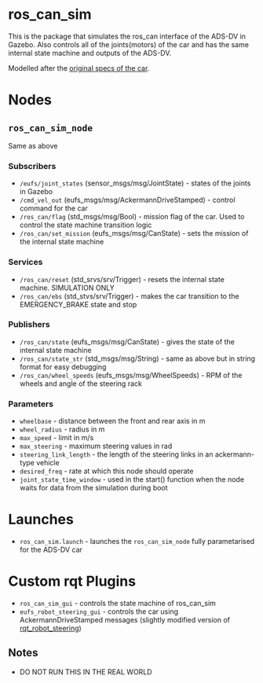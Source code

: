 # ros_can_sim
This is the package that simulates the ros_can interface of the ADS-DV in Gazebo. Also controls all of the
joints(motors) of the car and has the same internal state machine and outputs of the ADS-DV.

Modelled after the [original specs of the car](https://www.imeche.org/docs/default-source/1-oscar/formula-student/2019/fs-ai/ads-dv-software-interface-specification-v0-2.pdf?sfvrsn=2).

# Nodes
## `ros_can_sim_node`
Same as above

### Subscribers
- `/eufs/joint_states` (sensor_msgs/msg/JointState) - states of the joints in Gazebo
- `/cmd_vel_out` (eufs_msgs/msg/AckermannDriveStamped) - control command for the car
- `/ros_can/flag` (std_msgs/msg/Bool) - mission flag of the car. Used to control the state machine transition logic
- `/ros_can/set_mission` (eufs_msgs/msg/CanState) - sets the mission of the internal state machine

### Services
- `/ros_can/reset` (std_srvs/srv/Trigger) - resets the internal state machine. SIMULATION ONLY
- `/ros_can/ebs` (std_stvs/srv/Trigger) - makes the car transition to the EMERGENCY_BRAKE state and stop

### Publishers
- `/ros_can/state` (eufs_msgs/msg/CanState) - gives the state of the internal state machine
- `/ros_can/state_str` (std_msgs/msg/String) - same as above but in string format for easy debugging
- `/ros_can/wheel_speeds` (eufs_msgs/msg/WheelSpeeds) - RPM of the wheels and angle of the steering rack

### Parameters
- `wheelbase` - distance between the front and rear axis in m
- `wheel_radius` - radius in m
- `max_speed` - limit in m/s
- `max_steering` - maximum steering values in rad
- `steering_link_length` - the length of the steering links in an ackermann-type vehicle
- `desired_freq` - rate at which this node should operate
- `joint_state_time_window` - used in the start() function when the node waits for data from the simulation during boot

# Launches
- `ros_can_sim.launch` - launches the `ros_can_sim_node` fully parametarised for the ADS-DV car

# Custom rqt Plugins
- `ros_can_sim_gui` - controls the state machine of ros_can_sim
- `eufs_robot_steering_gui` - controls the car using AckermannDriveStamped messages (slightly modified version of [rqt_robot_steering](https://github.com/ros-visualization/rqt_robot_steering))

## Notes
- DO NOT RUN THIS IN THE REAL WORLD
